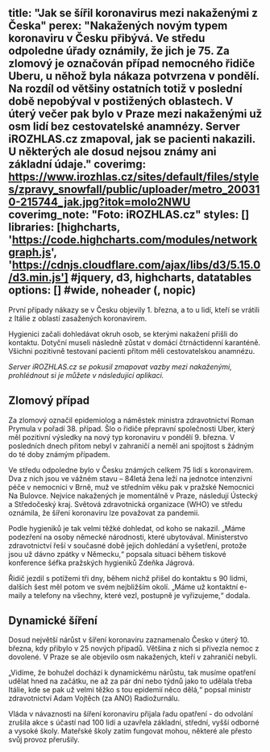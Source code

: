 title: "Jak se šířil koronavirus mezi nakaženými z Česka"
perex: "Nakažených novým typem koronaviru v Česku přibývá. Ve středu odpoledne úřady oznámily, že jich je 75. Za zlomový je označován případ nemocného řidiče Uberu, u něhož byla nákaza potvrzena v pondělí. Na rozdíl od většiny ostatních totiž v poslední době nepobýval v postižených oblastech. V úterý večer pak bylo v Praze mezi nakaženými už osm lidí bez cestovatelské anamnézy. Server iROZHLAS.cz zmapoval, jak se pacienti nakazili. U některých ale dosud nejsou známy ani základní údaje."
coverimg: https://www.irozhlas.cz/sites/default/files/styles/zpravy_snowfall/public/uploader/metro_200310-215744_jak.jpg?itok=moIo2NWU
coverimg_note: "Foto: iROZHLAS.cz"
styles: []
libraries: [highcharts, 'https://code.highcharts.com/modules/networkgraph.js', 'https://cdnjs.cloudflare.com/ajax/libs/d3/5.15.0/d3.min.js'] #jquery, d3, highcharts, datatables
options: [] #wide, noheader (, nopic)
---

První případy nákazy se v Česku objevily 1. března, a to u lidí, kteří se vrátili z Itálie z oblastí zasažených koronavirem. 

Hygienici začali dohledávat okruh osob, se kterými nakažení přišli do kontaktu. Dotyční museli následně zůstat v domácí čtrnáctidenní karanténě. Všichni pozitivně testovaní pacienti přitom měli cestovatelskou anamnézu.

_Server iROZHLAS.cz se pokusil zmapovat vazby mezi nakaženými, prohlédnout si je můžete v následující aplikaci._

<wide>
<div id="corona_spider"></div>
</wide>

## Zlomový případ

Za zlomový označil epidemiolog a náměstek ministra zdravotnictví Roman Prymula v pořadí 38. případ. Šlo o řidiče přepravní společnosti Uber, který měl pozitivní výsledky na nový typ koronaviru v pondělí 9. března. V posledních dnech přitom nebyl v zahraničí a neměl ani spojitost s žádným do té doby známým případem.

<left>
<p>Ve středu odpoledne bylo v Česku známých celkem 75 lidí s koronavirem. Dva z nich jsou ve vážném stavu – 84letá žena leží na jednotce intenzivní péče v nemocnici v Brně, muž ve středním věku pak v pražské Nemocnici Na Bulovce. Nejvíce nakažených je momentálně v Praze, následují Ústecký a Středočeský kraj. Světová zdravotnická organizace (WHO) ve středu oznámila, že šíření koronaviru lze považovat za pandemii.<p>
</left>

Podle hygieniků je tak velmi těžké dohledat, od koho se nakazil. „Máme podezření na osoby německé národnosti, které ubytovával. Ministerstvo zdravotnictví řeší v současné době jejich dohledání a vyšetření, protože jsou už dávno zpátky v Německu,“ popsala situaci během tiskové konference šéfka pražských hygieniků Zdeňka Jágrová.

Řidič jezdil s potížemi tři dny, během nichž přišel do kontaktu s 90 lidmi, dalších šest měl potom ve svém nejbližším okolí. „Máme už kontaktní e-maily a telefony na všechny, které vezl, postupně je vyřizujeme,“ dodala.

## Dynamické šíření

Dosud největší nárůst v šíření koronaviru zaznamenalo Česko v úterý 10. března, kdy přibylo v 25 nových případů. Většina z nich si přivezla nemoc z dovolené. V Praze se ale objevilo osm nakažených, kteří v zahraničí nebyli. 

„Vidíme, že bohužel dochází k dynamickému nárůstu, tak musíme opatření udělat hned na začátku, ne až za pár dní nebo týdnů jako to udělala třeba Itálie, kde se pak už velmi těžko s tou epidemií něco dělá,“ popsal ministr zdravotnictví Adam Vojtěch (za ANO) Radiožurnálu.

Vláda v návaznosti na šíření koronaviru přijala řadu opatření - do odvolání zrušila akce s účastí nad 100 lidí a uzavřela základní, střední, vyšší odborné a vysoké školy. Mateřské školy zatím fungovat mohou, některé ale přesto svůj provoz přerušily.